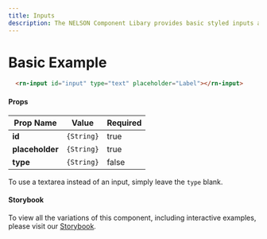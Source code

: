 ```yaml
---
title: Inputs
description: The NELSON Component Libary provides basic styled inputs and textareas
---
```


# Basic Example

```html
  <rn-input id="input" type="text" placeholder="Label"></rn-input>
```

#### Props

Prop Name       | Value      | Required
--------------- | ---------- | --------
**id**          | `{String}` | true
**placeholder** | `{String}` | true
**type**        | `{String}` | false

To use a textarea instead of an input, simply leave the `type` blank.


#### Storybook

To view all the variations of this component, including interactive examples, please visit our [Storybook](https://react-storybook.royalnavy.io/?selectedKind=Input&full=0&addons=0&stories=1&panelRight=0&addonPanel=storybook%2Factions%2Factions-panel&show-info=0&source=0).